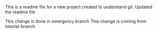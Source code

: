This is a readme file for a new project created to understand git.
Updated the readme file

This change is done in emergency branch
This change is coming from tutorial-branch
